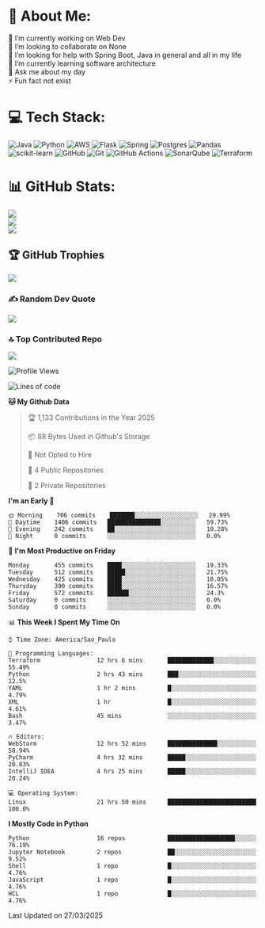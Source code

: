 # 💫 About Me:
🔭 I’m currently working on Web Dev<br>👯 I’m looking to collaborate on None<br>🤝 I’m looking for help with Spring Boot, Java in general and all in my life<br>🌱 I’m currently learning software architecture<br>💬 Ask me about my day<br>⚡ Fun fact not exist


# 💻 Tech Stack:
![Java](https://img.shields.io/badge/java-%23ED8B00.svg?style=for-the-badge&logo=openjdk&logoColor=white) ![Python](https://img.shields.io/badge/python-3670A0?style=for-the-badge&logo=python&logoColor=ffdd54) ![AWS](https://img.shields.io/badge/AWS-%23FF9900.svg?style=for-the-badge&logo=amazon-aws&logoColor=white) ![Flask](https://img.shields.io/badge/flask-%23000.svg?style=for-the-badge&logo=flask&logoColor=white) ![Spring](https://img.shields.io/badge/spring-%236DB33F.svg?style=for-the-badge&logo=spring&logoColor=white) ![Postgres](https://img.shields.io/badge/postgres-%23316192.svg?style=for-the-badge&logo=postgresql&logoColor=white) ![Pandas](https://img.shields.io/badge/pandas-%23150458.svg?style=for-the-badge&logo=pandas&logoColor=white) ![scikit-learn](https://img.shields.io/badge/scikit--learn-%23F7931E.svg?style=for-the-badge&logo=scikit-learn&logoColor=white) ![GitHub](https://img.shields.io/badge/github-%23121011.svg?style=for-the-badge&logo=github&logoColor=white) ![Git](https://img.shields.io/badge/git-%23F05033.svg?style=for-the-badge&logo=git&logoColor=white) ![GitHub Actions](https://img.shields.io/badge/github%20actions-%232671E5.svg?style=for-the-badge&logo=githubactions&logoColor=white) ![SonarQube](https://img.shields.io/badge/SonarQube-black?style=for-the-badge&logo=sonarqube&logoColor=4E9BCD) ![Terraform](https://img.shields.io/badge/terraform-%235835CC.svg?style=for-the-badge&logo=terraform&logoColor=white)
# 📊 GitHub Stats:
![](https://github-readme-stats.vercel.app/api?username=rodrigosfelix&theme=dark&hide_border=false&include_all_commits=true&count_private=true)<br/>
![](https://github-readme-streak-stats.herokuapp.com/?user=rodrigosfelix&theme=dark&hide_border=false)<br/>
![](https://github-readme-stats.vercel.app/api/top-langs/?username=rodrigosfelix&theme=dark&hide_border=false&include_all_commits=true&count_private=true&layout=compact)

## 🏆 GitHub Trophies
![](https://github-profile-trophy.vercel.app/?username=rodrigosfelix&theme=radical&no-frame=false&no-bg=false&margin-w=4)

### ✍️ Random Dev Quote
![](https://quotes-github-readme.vercel.app/api?type=horizontal&theme=radical)

### 🔝 Top Contributed Repo
![](https://github-contributor-stats.vercel.app/api?username=rodrigosfelix&limit=5&theme=dark&combine_all_yearly_contributions=true)

<!-- Proudly created with GPRM ( https://gprm.itsvg.in ) -->


<!--START_SECTION:waka-->
![Profile Views](http://img.shields.io/badge/Profile%20Views-0-blue)

![Lines of code](https://img.shields.io/badge/From%20Hello%20World%20I%27ve%20Written-84319%20lines%20of%20code-blue)

**🐱 My Github Data** 

> 🏆 1,133 Contributions in the Year 2025
 > 
> 📦 88 Bytes Used in Github's Storage 
 > 
> 🚫 Not Opted to Hire
 > 
> 📜 4 Public Repositories 
 > 
> 🔑 2 Private Repositories  
 > 
**I'm an Early 🐤** 

```text
🌞 Morning    706 commits    ███████░░░░░░░░░░░░░░░░░░   29.99% 
🌆 Daytime    1406 commits   ███████████████░░░░░░░░░░   59.73% 
🌃 Evening    242 commits    ██░░░░░░░░░░░░░░░░░░░░░░░   10.28% 
🌙 Night      0 commits      ░░░░░░░░░░░░░░░░░░░░░░░░░   0.0%

```
📅 **I'm Most Productive on Friday** 

```text
Monday       455 commits    ████░░░░░░░░░░░░░░░░░░░░░   19.33% 
Tuesday      512 commits    █████░░░░░░░░░░░░░░░░░░░░   21.75% 
Wednesday    425 commits    ████░░░░░░░░░░░░░░░░░░░░░   18.05% 
Thursday     390 commits    ████░░░░░░░░░░░░░░░░░░░░░   16.57% 
Friday       572 commits    ██████░░░░░░░░░░░░░░░░░░░   24.3% 
Saturday     0 commits      ░░░░░░░░░░░░░░░░░░░░░░░░░   0.0% 
Sunday       0 commits      ░░░░░░░░░░░░░░░░░░░░░░░░░   0.0%

```


📊 **This Week I Spent My Time On** 

```text
⌚︎ Time Zone: America/Sao_Paulo

💬 Programming Languages: 
Terraform                12 hrs 6 mins       █████████████░░░░░░░░░░░░   55.49% 
Python                   2 hrs 43 mins       ███░░░░░░░░░░░░░░░░░░░░░░   12.5% 
YAML                     1 hr 2 mins         █░░░░░░░░░░░░░░░░░░░░░░░░   4.79% 
XML                      1 hr                █░░░░░░░░░░░░░░░░░░░░░░░░   4.61% 
Bash                     45 mins             ░░░░░░░░░░░░░░░░░░░░░░░░░   3.47%

🔥 Editors: 
WebStorm                 12 hrs 52 mins      ██████████████░░░░░░░░░░░   58.94% 
PyCharm                  4 hrs 32 mins       █████░░░░░░░░░░░░░░░░░░░░   20.83% 
IntelliJ IDEA            4 hrs 25 mins       █████░░░░░░░░░░░░░░░░░░░░   20.24%

💻 Operating System: 
Linux                    21 hrs 50 mins      █████████████████████████   100.0%

```

**I Mostly Code in Python** 

```text
Python                   16 repos            ███████████████████░░░░░░   76.19% 
Jupyter Notebook         2 repos             ██░░░░░░░░░░░░░░░░░░░░░░░   9.52% 
Shell                    1 repo              █░░░░░░░░░░░░░░░░░░░░░░░░   4.76% 
JavaScript               1 repo              █░░░░░░░░░░░░░░░░░░░░░░░░   4.76% 
HCL                      1 repo              █░░░░░░░░░░░░░░░░░░░░░░░░   4.76%

```



 Last Updated on 27/03/2025
<!--END_SECTION:waka-->
